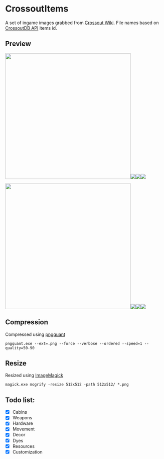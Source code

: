 # CrossoutItems
A set of ingame images grabbed from [Crossout Wiki](http://ru.crossout.wikia.com). File names based on [CrossoutDB API](https://github.com/Zicore/CrossoutMarket#crossoutdb-api) items id.

## Preview
<img src="https://raw.githubusercontent.com/glmn/CrossoutItems/master/512x512/497.png" width="400">![](https://raw.githubusercontent.com/glmn/CrossoutItems/master/256x256/497.png)![](https://raw.githubusercontent.com/glmn/CrossoutItems/master/128x128/497.png)![](https://raw.githubusercontent.com/glmn/CrossoutItems/master/64x64/497.png)

<img src="https://raw.githubusercontent.com/glmn/CrossoutItems/master/512x512/162.png" width="400">![](https://raw.githubusercontent.com/glmn/CrossoutItems/master/256x256/162.png)![](https://raw.githubusercontent.com/glmn/CrossoutItems/master/128x128/162.png)![](https://raw.githubusercontent.com/glmn/CrossoutItems/master/64x64/162.png)

## Compression
Compressed using [pngquant](https://pngquant.org/)

```pngquant.exe --ext=.png --force --verbose --ordered --speed=1 --quality=50-90```

## Resize
Resized using [ImageMagick](https://www.imagemagick.org/script/download.php)

```magick.exe mogrify -resize 512x512 -path 512x512/ *.png```


## Todo list:
 - [x] Cabins
 - [x] Weapons
 - [x] Hardware
 - [x] Movement
 - [x] Decor
 - [x] Dyes
 - [x] Resources
 - [x] Customization